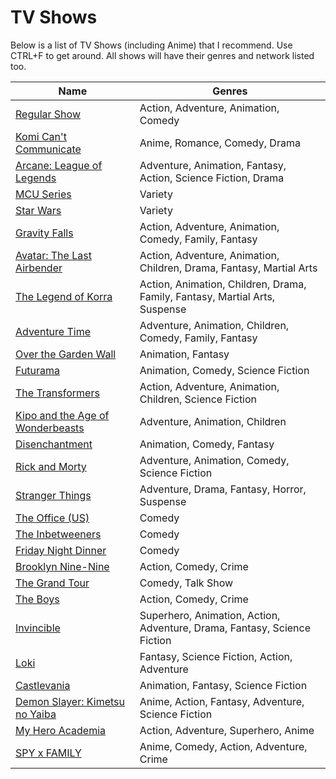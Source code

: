 TV Shows
===========================

Below is a list of TV Shows (including Anime) that I recommend. Use CTRL+F to get around. All shows will have their genres and network listed too.

|Name|Genres|
|---|---|
|[Regular Show](https://trakt.tv/shows/regular-show)|Action, Adventure, Animation, Comedy||
|[Komi Can't Communicate](https://trakt.tv/shows/komi-can-t-communicate)|Anime, Romance, Comedy, Drama|
|[Arcane: League of Legends](https://trakt.tv/shows/arcane)|Adventure, Animation, Fantasy, Action, Science Fiction, Drama|
|[MCU Series](https://trakt.tv/users/crxssed/lists/mcu?sort=released,desc)|Variety|
|[Star Wars](https://trakt.tv/users/crxssed/lists/star-wars?sort=released,desc)|Variety|
|[Gravity Falls](https://trakt.tv/shows/gravity-falls)|Action, Adventure, Animation, Comedy, Family, Fantasy|
|[Avatar: The Last Airbender](https://trakt.tv/shows/avatar-the-last-airbender)|Action, Adventure, Animation, Children, Drama, Fantasy, Martial Arts|
|[The Legend of Korra](https://trakt.tv/shows/the-legend-of-korra)|Action, Animation, Children, Drama, Family, Fantasy, Martial Arts, Suspense|
|[Adventure Time](https://trakt.tv/shows/adventure-time)|Adventure, Animation, Children, Comedy, Family, Fantasy|
|[Over the Garden Wall](https://trakt.tv/shows/over-the-garden-wall)|Animation, Fantasy|
|[Futurama](https://trakt.tv/shows/futurama)|Animation, Comedy, Science Fiction|
|[The Transformers](https://trakt.tv/shows/the-transformers)|Action, Adventure, Animation, Children, Science Fiction|
|[Kipo and the Age of Wonderbeasts](https://trakt.tv/shows/kipo-and-the-age-of-wonderbeasts)|Adventure, Animation, Children|
|[Disenchantment](https://trakt.tv/shows/disenchantment)|Animation, Comedy, Fantasy|
|[Rick and Morty](https://trakt.tv/shows/rick-and-morty)|Adventure, Animation, Comedy, Science Fiction|
|[Stranger Things](https://trakt.tv/shows/stranger-things)|Adventure, Drama, Fantasy, Horror, Suspense|
|[The Office (US)](https://trakt.tv/shows/the-office)|Comedy|
|[The Inbetweeners](https://trakt.tv/shows/the-inbetweeners)|Comedy|
|[Friday Night Dinner](https://trakt.tv/shows/friday-night-dinner)|Comedy|
|[Brooklyn Nine-Nine](https://trakt.tv/shows/brooklyn-nine-nine)|Action, Comedy, Crime|
|[The Grand Tour](https://trakt.tv/shows/the-grand-tour)|Comedy, Talk Show|
|[The Boys](https://trakt.tv/shows/the-boys-2019)|Action, Comedy, Crime|
|[Invincible](https://trakt.tv/shows/invincible-2021)|Superhero, Animation, Action, Adventure, Drama, Fantasy, Science Fiction|
|[Loki](https://trakt.tv/shows/loki-2021)|Fantasy, Science Fiction, Action, Adventure|
|[Castlevania](https://trakt.tv/shows/castlevania)|Animation, Fantasy, Science Fiction|
|[Demon Slayer: Kimetsu no Yaiba](https://trakt.tv/shows/demon-slayer-kimetsu-no-yaiba)|Anime, Action, Fantasy, Adventure, Science Fiction|
|[My Hero Academia](https://trakt.tv/shows/my-hero-academia)|Action, Adventure, Superhero, Anime|
|[SPY x FAMILY](https://trakt.tv/shows/spy-x-family)|Anime, Comedy, Action, Adventure, Crime|
